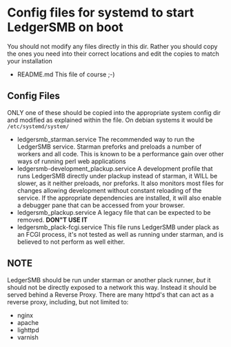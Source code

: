 # Config files for systemd to start LedgerSMB on boot

You should not modify any files directly in this dir.
Rather you should copy the ones you need into their correct locations and edit
the copies to match your installation

* README.md
This file of course ;-)

## Config Files

ONLY one of these should be copied into the appropriate system config dir and
modified as explained within the file.
On debian systems it would be `/etc/systemd/system/`

* ledgersmb_starman.service
The recommended way to run the LedgerSMB service.
Starman preforks and preloads a number of workers and all code.
This is known to be a performance gain over other ways of running perl web
applications
* ledgersmb-development_plackup.service
A development profile that runs LedgerSMB directly under plackup instead of
starman, it WILL be slower, as it neither preloads, nor preforks.
It also monitors most files for changes allowing development without constant
reloading of the service.
If the appropriate dependencies are installed, it will also enable a debugger
pane that can be accessed from your browser.
* ledgersmb_plackup.service
A legacy file that can be expected to be removed. __DON"T USE IT__
* ledgersmb_plack-fcgi.service
This file runs LedgerSMB under plack as an FCGI process, it's not tested as
well as running under starman, and is believed to not perform as well either.

## NOTE

LedgerSMB should be run under starman or another plack runner,
*but* it should not be directly exposed to a network this way.
Instead it should be served behind a Reverse Proxy.
There are many httpd's that can act as a reverse proxy, including,
but not limited to:

* nginx
* apache
* lighttpd
* varnish
